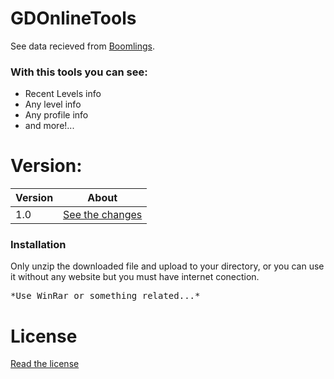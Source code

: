 # GDOnlineTools

See data recieved from [Boomlings](http://www.boomlings.com).

### With this tools you can see:

  - Recent Levels info
  - Any level info
  - Any profile info
  - and more!...

# Version:
| Version | About |
| ------ | ------ |
| 1.0 | [See the changes](/versions/1.0) |


### Installation

Only unzip the downloaded file and upload to your directory, or you can use it without any website but you must have internet conection.
<pre>
*Use WinRar or something related...*
</pre>

# License
[Read the license](/LICENSE)


